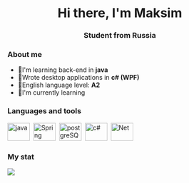 <div id="header" align="center">
<h1>Hi there, I'm Maksim</h1>
<h3>Student from Russia</h3>
</div>

### About me
- :gem:I'm learning back-end in **java**
- :gem:Wrote desktop applications in **c# (WPF)**
- :gem:English language level: **A2**
- :gem:I'm currently learning

### Languages and tools
<img src="https://cdn.jsdelivr.net/gh/devicons/devicon@latest/icons/java/java-original.svg" title="java" width="50" height="40"/>&nbsp;
<img src="https://cdn.jsdelivr.net/gh/devicons/devicon@latest/icons/spring/spring-original.svg" title="Spring" width="50" height="40"/>&nbsp;
<img src="https://cdn.jsdelivr.net/gh/devicons/devicon@latest/icons/postgresql/postgresql-original.svg" title="postgreSQL" width="50" height="40"/>&nbsp;
<img src="https://cdn.jsdelivr.net/gh/devicons/devicon@latest/icons/csharp/csharp-original.svg" title="c#" width="50" height="40"/>&nbsp;
<img src="https://cdn.jsdelivr.net/gh/devicons/devicon@latest/icons/dotnetcore/dotnetcore-original.svg" title="Net" width="50" height="40"/>&nbsp;
### My stat
![](http://github-profile-summary-cards.vercel.app/api/cards/profile-details?username=MaksimusK&theme=default)
